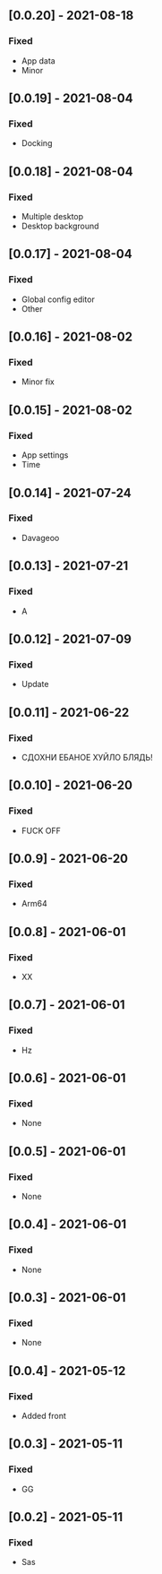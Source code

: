 ## [0.0.20] - 2021-08-18

### Fixed
-    App data
-    Minor

## [0.0.19] - 2021-08-04

### Fixed
-    Docking

## [0.0.18] - 2021-08-04

### Fixed
-    Multiple desktop
-    Desktop background

## [0.0.17] - 2021-08-04

### Fixed
-    Global config editor
-    Other

## [0.0.16] - 2021-08-02

### Fixed
-    Minor fix

## [0.0.15] - 2021-08-02

### Fixed
-    App settings
-    Time

## [0.0.14] - 2021-07-24

### Fixed
-    Davageoo

## [0.0.13] - 2021-07-21

### Fixed
-    A

## [0.0.12] - 2021-07-09

### Fixed
-    Update

## [0.0.11] - 2021-06-22

### Fixed
-    СДОХНИ ЕБАНОЕ ХУЙЛО БЛЯДЬ!

## [0.0.10] - 2021-06-20

### Fixed
-    FUCK OFF

## [0.0.9] - 2021-06-20

### Fixed
-    Arm64

## [0.0.8] - 2021-06-01

### Fixed
-    XX

## [0.0.7] - 2021-06-01

### Fixed
-    Hz

## [0.0.6] - 2021-06-01

### Fixed
-    None

## [0.0.5] - 2021-06-01

### Fixed
-    None

## [0.0.4] - 2021-06-01

### Fixed
-    None

## [0.0.3] - 2021-06-01

### Fixed
-    None

## [0.0.4] - 2021-05-12

### Fixed
-    Added front

## [0.0.3] - 2021-05-11

### Fixed
-    GG

## [0.0.2] - 2021-05-11

### Fixed
-    Sas

